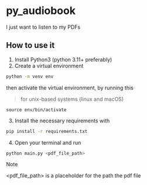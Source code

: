 # py_audiobook
I just want to listen to my PDFs

## How to use it
1. Install Python3 (python 3.11+ preferably)
2. Create a virtual environment
```sh
python -m venv env
```
then activate the virtual environment, by running this
> for unix-based systems (linux and macOS)
```
source env/bin/activate
```
3. Install the necessary requirements with
```sh
pip install -r requirements.txt
```
4.  Open your terminal and run
```sh
python main.py <pdf_file_path>
```
> [!Note]
> <pdf_file_path> is a placeholder for the path the pdf file